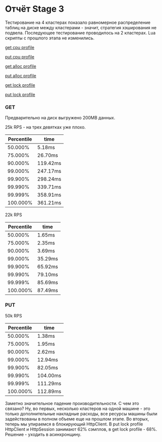 # Отчёт Stage 3

Тестирование на 4 кластерах показало равномерное
распределение таблиц на диске между кластерами - значит,
стратегия хэширования не подвела. Последующее тестирование проводилось
на 2 кластерах. Lua скрипты с прошлого этапа не изменились.

[get cpu profile](./asprof/cluster_get_cpu.html)

[put cpu profile](./asprof/cluster_put_cpu.html)

[get alloc profile](./asprof/cluster_get_alloc.html)

[put alloc profile](./asprof/cluster_put_alloc.html)

[get lock profile](./asprof/cluster_get_lock.html)

[put lock profile](./asprof/cluster_put_lock.html)

### GET

Предварительно на диск выгружено 200MB данных.

25k RPS - на трех девятках уже плохо.

| Percentile | time     |
|------------|----------|
| 50.000%    | 5.18ms   |
| 75.000%    | 26.70ms  |
| 90.000%    | 119.42ms |
| 99.000%    | 247.17ms |
| 99.900%    | 298.24ms |
| 99.990%    | 339.71ms |
| 99.999%    | 358.91ms |
| 100.000%   | 361.21ms |

22k RPS

| Percentile | time    |
|------------|---------|
| 50.000%    | 1.65ms  |
| 75.000%    | 2.35ms  |
| 90.000%    | 3.69ms  |
| 99.000%    | 35.29ms |
| 99.900%    | 65.92ms |
| 99.990%    | 79.10ms |
| 99.999%    | 85.69ms |
| 100.000%   | 87.49ms |


### PUT

50k RPS

| Percentile | time     |
|------------|----------|
| 50.000%    | 1.38ms   |
| 75.000%    | 1.95ms   |
| 90.000%    | 2.62ms   |
| 99.000%    | 12.94ms  |
| 99.900%    | 82.05ms  |
| 99.990%    | 104.00ms |
| 99.999%    | 111.29ms |
| 100.000%   | 112.89ms |

Заметно значительное падение производительности. С чем это связано?
Ну, во первых, несколько кластеров на одной машине - это только дополнительные
накладные расходы, все ресурсы машины были задействованы в полном объеме
еще на прошлом этапе. Во вторых, теперь мы упираемся в блокирующий HttpClient.
В put lock profile HttpClient и HttpSession занимают 62% сэмплов,
в get lock profile - 68%. Решение - уходить в асинхронщину.
